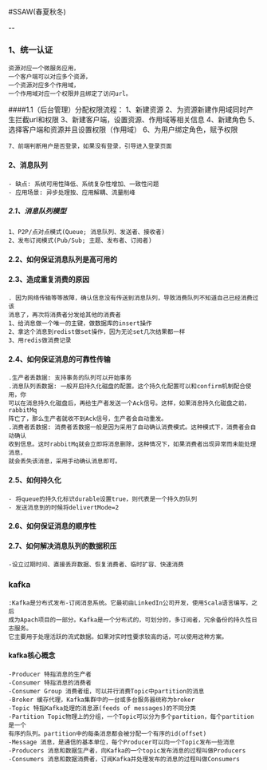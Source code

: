 #SSAW(春夏秋冬)

--
### 1、统一认证
    资源对应一个微服务应用，
    一个客户端可以对应多个资源，
    一个资源对应多个作用域，
    一个作用域对应一个权限并且绑定了访问url。
    
####1.1（后台管理）分配权限流程：
    1、新建资源
    2、为资源新建作用域同时产生拦截url和权限
    3、新建客户端，设置资源、作用域等相关信息
    4、新建角色
    5、选择客户端和资源并且设置权限（作用域）
    6、为用户绑定角色，赋予权限
    
    7、前端判断用户是否登录，如果没有登录，引导进入登录页面

#### 2、消息队列
    - 缺点: 系统可用性降低、系统复杂性增加、一致性问题
    - 应用场景: 异步处理按、应用解耦、流量削峰
##### 2.1、消息队列模型
    1、P2P/点对点模式(Queue; 消息队列、发送者、接收者)
    2、发布订阅模式(Pub/Sub; 主题、发布者、订阅者)
#### 2.2、如何保证消息队列是高可用的
#### 2.3、造成重复消费的原因
    . 因为网络传输等等故障，确认信息没有传送到消息队列，导致消费队列不知道自己已经消费过该
    消息了，再次将消费者分发给其他的消费者
    1、给消息做一个唯一的主键，做数据库的insert操作
    2、拿这个消息到redist做set操作，因为无论set几次结果都一样
    3、用redis做消费记录
#### 2.4、如何保证消息的可靠性传输
    .生产者丢数据: 支持事务的队列可以开始事务
    .消息队列丢数据: 一般开启持久化磁盘的配置。这个持久化配置可以和confirm机制配合使用，你
    可以在消息持久化磁盘后，再给生产者发送一个Ack信号。这样，如果消息持久化磁盘之前，rabbitMq
    阵亡了，那么生产者就收不到Ack信号，生产者会自动重发。
    .消费者丢数据: 消费者丢数据一般是因为采用了自动确认消费模式。这种模式下，消费者会自动确认
    收到信息。这时rabbitMq就会立即将消息删除，这种情况下，如果消费者出现异常而未能处理消息，
    就会丢失该消息，采用手动确认消息即可。
#### 2.5、如何持久化
    - 将queue的持久化标识durable设置true，则代表是一个持久的队列
    - 发送消息到的时候将delivertMode=2
#### 2.6、如何保证消息的顺序性
#### 2.7、如何解决消息队列的数据积压
    -设立过期时间、直接丢弃数据、恢复消费者、临时扩容、快速消费
    
### kafka
    :Kafka是分布式发布-订阅消息系统。它最初由LinkedIn公司开发，使用Scala语言编写，之后
    成为Apach项目的一部分。Kafka是一个分布式的，可划分的，多订阅者，冗余备份的持久性日志服务。
    它主要用于处理活跃的流式数据。如果对实时性要求较高的话，可以使用这种方案。
#### kafka核心概念
    -Producer 特指消息的生产者
    -Consumer 特指消息的消费者
    -Consumer Group 消费者组，可以并行消费Topic中partition的消息
    -Broker 缓存代理，Kafka集群中的一台或多台服务器统称为broker
    -Topic 特指Kafka处理的消息源(feeds of messages)的不同分类
    -Partition Topic物理上的分组，一个Topic可以分为多个partition，每个partition是一个
    有序的队列。partition中的每条消息都会被分配一个有序的id(offset)
    -Message 消息，是通信的基本单位，每个Producer可以向一个Topic发布一些消息
    -Producers 消息和数据生产者，向Kafka的一个topic发布消息的过程叫做Producers
    -Consumers 消息和数据消费者，订阅Kafka并处理发布的消息的过程叫做Consumers